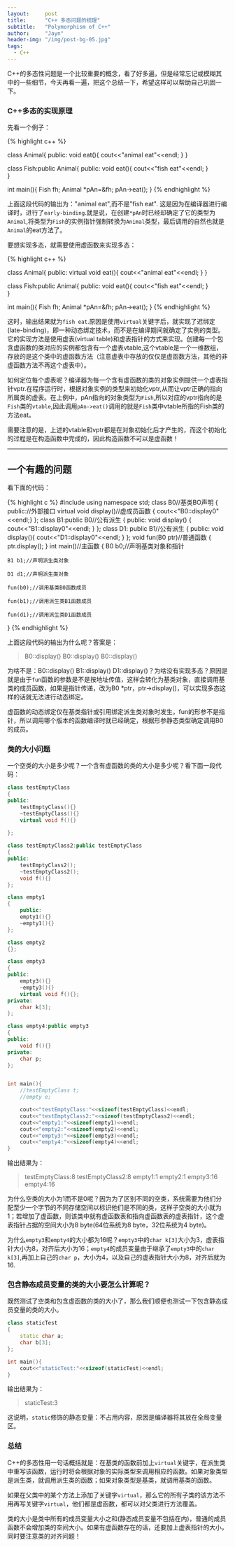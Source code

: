 ```yaml
---
layout:     post
title:      "C++ 多态问题的梳理"
subtitle:   "Polymorphism of C++"
author:     "Jayn"
header-img: "/img/post-bg-05.jpg"
tags:
  - C++
---
```


C++的多态性问题是一个比较重要的概念，看了好多遍，但是经常忘记或模糊其中的一些细节，今天再看一遍，把这个总结一下，希望这样可以帮助自己巩固一下。

### C++多态的实现原理
先看一个例子：

{% highlight c++ %}

class Animal{
    public:
        void eat(){
            cout<<"animal eat"<<endl;
        }
}

class Fish:public Animal{
    public:
        void eat(){
            cout<<"fish eat"<<endl;
        }    
}

int main(){
    Fish fh;
    Animal *pAn=&fh;
    pAn->eat();
}
{% endhighlight %}

上面这段代码的输出为："animal eat",而不是"fish eat".
这是因为在编译器进行编译时，进行了`early-binding`.就是说，在创建`*pAn`时已经却确定了它的类型为`Animal`,将类型为`Fish`的实例指针强制转换为`Animal`类型，最后调用的自然也就是`Animal`的eat方法了。

要想实现多态，就需要使用虚函数来实现多态：

{% highlight c++ %}

class Animal{
    public:
        virtual void eat(){
            cout<<"animal eat"<<endl;
        }
}

class Fish:public Animal{
    public:
        void eat(){
            cout<<"fish eat"<<endl;
        }    
}

int main(){
    Fish fh;
    Animal *pAn=&fh;
    pAn->eat();
}
{% endhighlight %}

这时，输出结果就为`fish eat`.原因是使用`virtual`关键字后，就实现了迟绑定(late-binding)，即一种动态绑定技术，而不是在编译期间就确定了实例的类型。它的实现方法是使用虚表(virtual table)和虚表指针的方式来实现。创建每一个包含虚函数的类对应的实例都包含有一个虚表vtable,这个vtable是一个一维数组，存放的是这个类中的虚函数方法（注意虚表中存放的仅仅是虚函数方法，其他的非虚函数方法不再这个虚表中）。

如何定位每个虚表呢？编译器为每一个含有虚函数的类的对象实例提供一个虚表指针vptr.在程序运行时，根据对象实例的类型来初始化vptr,从而让vptr正确的指向所属类的虚表。在上例中，pAn指向的对象类型为`Fish`,所以对应的vptr指向的是`Fish`类的`vtable`,因此调用`pAn->eat()`调用的就是`Fish`类中vtable所指的Fish类的方法eat。

需要注意的是，上述的vtable和vptr都是在对象初始化后才产生的，而这个初始化的过程是在构造函数中完成的，因此构造函数不可以是虚函数！

---

## 一个有趣的问题

看下面的代码：

{% highlight c %}
#include<iostream>
using namespace std;
class B0//基类BO声明
{
public://外部接口
virtual void display()//虚成员函数
{
    cout<<"B0::display0"<<endl;}
};
class B1:public B0//公有派生
{
public:
    void display() { cout<<"B1::display0"<<endl; }
};
class D1: public B1//公有派生
{
public:
    void display(){ cout<<"D1::display0"<<endl; }
};
void fun(B0 ptr)//普通函数
{
    ptr.display();
}
int main()//主函数
{
    B0 b0;//声明基类对象和指针

    B1 b1;//声明派生类对象
    
    D1 d1;//声明派生类对象
    
    fun(b0);//调用基类B0函数成员
    
    fun(b1);//调用派生类B1函数成员
    
    fun(d1);//调用派生类D1函数成员

}
{% endhighlight %}

上面这段代码的输出为什么呢？答案是：

>B0::display() B0::display() B0::display()

为啥不是：B0::display() B1::display() D1::display()？为啥没有实现多态？原因是就是由于`fun`函数的参数是不是按地址传值，这样会转化为基类对象，直接调用基类的成员函数，如果是指针传递，改为B0 *ptr，ptr->display()，可以实现多态这样的话就无法进行动态绑定。

虚函数的动态绑定仅在基类指针或引用绑定派生类对象时发生，fun的形参不是指针，所以调用哪个版本的函数编译时就已经确定，根据形参静态类型确定调用B0的成员。

### 类的大小问题

一个空类的大小是多少呢？一个含有虚函数的类的大小是多少呢？看下面一段代码：

```c++
class testEmptyClass
{
public:
    testEmptyClass(){}
    ~testEmptyClass(){}
    virtual void f(){}
    
};

class testEmptyClass2:public testEmptyClass
{
public:
    testEmptyClass2();
    ~testEmptyClass2();
    void f(){}
};

class empty1
{
    public:
    empty1(){}
    ~empty1(){}  
};

class empty2
{};

class empty3
{
public:
    empty3(){}
    ~empty3(){}
    virtual void f(){};
private:
    char k[3];  
};

class empty4:public empty3
{
public:
    void f(){}
private:
    char p;
};


int main(){
    //testEmptyClass t;
    //empty e;

    cout<<"testEmptyClass:"<<sizeof(testEmptyClass)<<endl;
    cout<<"testEmptyClass2:"<<sizeof(testEmptyClass2)<<endl;
    cout<<"empty1:"<<sizeof(empty1)<<endl;
    cout<<"empty2:"<<sizeof(empty2)<<endl;
    cout<<"empty3:"<<sizeof(empty3)<<endl;
    cout<<"empty4:"<<sizeof(empty4)<<endl;
}
```
输出结果为：

>testEmptyClass:8
>testEmptyClass2:8
>empty1:1
>empty2:1
>empty3:16
>empty4:16

为什么空类的大小为1而不是0呢？因为为了区别不同的空类，系统需要为他们分配至少一个字节的不同存储空间以标识他们是不同的类，这样子空类的大小就为1；若增加了虚函数，则该类中就有虚函数表和指向虚函数表的虚表指针，这个虚表指针占据的空间大小为8 byte(64位系统为8 byte，32位系统为4 byte)。

为什么`empty3`和`empty4`的大小都为16呢？`empty3`中的`char k[3]`大小为3，虚表指针大小为8，对齐后大小为16；`empty4`的成员变量由于继承了`empty3`中的`char k[3]`,再加上自己的`char p`，大小为4，以及自己的虚表指针大小为8，对齐后就为16.


### 包含静态成员变量的类的大小要怎么计算呢？

既然测试了空类和包含虚函数的类的大小了，那么我们顺便也测试一下包含静态成员变量的类的大小。

```c++
class staticTest
{
    static char a;
    char b[3];
};

int main(){
    cout<<"staticTest:"<<sizeof(staticTest)<<endl;
}
```
输出结果为：

>staticTest:3

这说明，`static`修饰的静态变量：不占用内容，原因是编译器将其放在全局变量区。

### 总结

C++的多态性用一句话概括就是：在基类的函数前加上`virtual`关键字，在派生类中重写该函数，运行时将会根据对象的实际类型来调用相应的函数。如果对象类型是派生类，就调用派生类的函数；如果对象类型是基类，就调用基类的函数。

如果在父类中的某个方法上添加了关键字`virtual`，那么它的所有子类的该方法不用再写关键字`virtual`，他们都是虚函数，都可以对父类进行方法覆盖。

类的大小是类中所有的成员变量大小之和(静态成员变量不包括在内)，普通的成员函数不会增加类的空间大小。如果有虚函数存在的话，还要加上虚表指针的大小，同时要注意类的对齐问题！